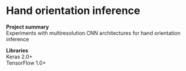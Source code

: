 # Hand orientation inference
**Project summary**  
Experiments with multiresolution CNN architectures for hand orientation inference  

**Libraries**  
Keras 2.0+  
TensorFlow 1.0+
